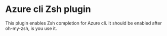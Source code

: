 # Azure cli Zsh plugin

This plugin enables Zsh completion for Azure cli.
It should be enabled after oh-my-zsh, is you use it.
